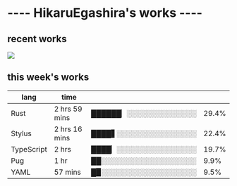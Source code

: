 # ---- HikaruEgashira's works ----

## recent works

[![](https://img.shields.io/github/stars/twin-te/twinte-front?label=Twin:te&style=for-the-badge)](https://github.com/twin-te/twinte-front)

## this week's works

| lang        | time           |                       |        |
| ----------- | -------------- | --------------------- | ------ |
| Rust        | 2 hrs 59 mins  | ██████▏░░░░░░░░░░░░░░ |  29.4% |
| Stylus      | 2 hrs 16 mins  | ████▋░░░░░░░░░░░░░░░░ |  22.4% |
| TypeScript  | 2 hrs          | ████▏░░░░░░░░░░░░░░░░ |  19.7% |
| Pug         | 1 hr           | ██░░░░░░░░░░░░░░░░░░░ |   9.9% |
| YAML        | 57 mins        | █▉░░░░░░░░░░░░░░░░░░░ |   9.5% |
